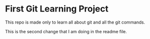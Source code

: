 # First Git Learning Project

This repo is made only to learn all about git and all the git commands.

This is the second change that I am doing in the readme file.
